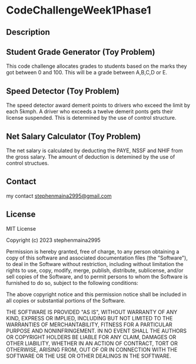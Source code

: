 # CodeChallengeWeek1Phase1
## Description

## Student Grade Generator (Toy Problem)
This code challenge allocates grades to students based on the marks they got between 0 and 100. This will be a grade between A,B,C,D or E.
## Speed Detector (Toy Problem)
The speed detector award demerit points to drivers who exceed the limit by each 5kmph. A driver who exceeds a twelve demerit ponts gets their license suspended. This is determined by the use of control structure.
## Net Salary Calculator (Toy Problem)
The net salary is calculated by deducting the PAYE, NSSF and NHIF from the gross salary. The amount of deduction is detemined by the use of control structues. 
## Contact
my contact stephenmaina2995@gmail.com 
## License
MIT License

Copyright (c) 2023 stephenmaina2995

Permission is hereby granted, free of charge, to any person obtaining a copy
of this software and associated documentation files (the "Software"), to deal
in the Software without restriction, including without limitation the rights
to use, copy, modify, merge, publish, distribute, sublicense, and/or sell
copies of the Software, and to permit persons to whom the Software is
furnished to do so, subject to the following conditions:

The above copyright notice and this permission notice shall be included in all
copies or substantial portions of the Software.

THE SOFTWARE IS PROVIDED "AS IS", WITHOUT WARRANTY OF ANY KIND, EXPRESS OR
IMPLIED, INCLUDING BUT NOT LIMITED TO THE WARRANTIES OF MERCHANTABILITY,
FITNESS FOR A PARTICULAR PURPOSE AND NONINFRINGEMENT. IN NO EVENT SHALL THE
AUTHORS OR COPYRIGHT HOLDERS BE LIABLE FOR ANY CLAIM, DAMAGES OR OTHER
LIABILITY, WHETHER IN AN ACTION OF CONTRACT, TORT OR OTHERWISE, ARISING FROM,
OUT OF OR IN CONNECTION WITH THE SOFTWARE OR THE USE OR OTHER DEALINGS IN THE
SOFTWARE.
